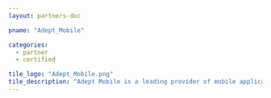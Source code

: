 ```yaml
---
layout: partners-doc

pname: "Adept_Mobile"

categories: 
  - partner
  - certified

tile_logo: "Adept_Mobile.png"
tile_description: "Adept Mobile is a leading provider of mobile applications in the sports and entertainment space. Adept has partnered with well-known sports brands in the NFL, NBA and The Ultimate Fighting Championship® to implement award winning, multi-platform mobile experiences."
---
```

